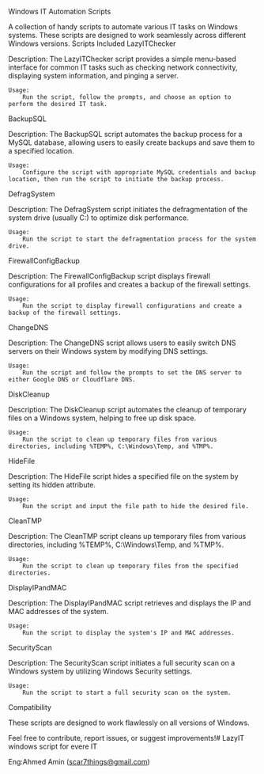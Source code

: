 Windows IT Automation Scripts

A collection of handy scripts to automate various IT tasks on Windows systems. These scripts are designed to work seamlessly across different Windows versions.
Scripts Included
LazyITChecker

Description: The LazyITChecker script provides a simple menu-based interface for common IT tasks such as checking network connectivity, displaying system information, and pinging a server.

    Usage:
        Run the script, follow the prompts, and choose an option to perform the desired IT task.

BackupSQL

Description: The BackupSQL script automates the backup process for a MySQL database, allowing users to easily create backups and save them to a specified location.

    Usage:
        Configure the script with appropriate MySQL credentials and backup location, then run the script to initiate the backup process.

DefragSystem

Description: The DefragSystem script initiates the defragmentation of the system drive (usually C:) to optimize disk performance.

    Usage:
        Run the script to start the defragmentation process for the system drive.

FirewallConfigBackup

Description: The FirewallConfigBackup script displays firewall configurations for all profiles and creates a backup of the firewall settings.

    Usage:
        Run the script to display firewall configurations and create a backup of the firewall settings.

ChangeDNS

Description: The ChangeDNS script allows users to easily switch DNS servers on their Windows system by modifying DNS settings.

    Usage:
        Run the script and follow the prompts to set the DNS server to either Google DNS or Cloudflare DNS.

DiskCleanup

Description: The DiskCleanup script automates the cleanup of temporary files on a Windows system, helping to free up disk space.

    Usage:
        Run the script to clean up temporary files from various directories, including %TEMP%, C:\Windows\Temp, and %TMP%.

HideFile

Description: The HideFile script hides a specified file on the system by setting its hidden attribute.

    Usage:
        Run the script and input the file path to hide the desired file.

CleanTMP

Description: The CleanTMP script cleans up temporary files from various directories, including %TEMP%, C:\Windows\Temp, and %TMP%.

    Usage:
        Run the script to clean up temporary files from the specified directories.

DisplayIPandMAC

Description: The DisplayIPandMAC script retrieves and displays the IP and MAC addresses of the system.

    Usage:
        Run the script to display the system's IP and MAC addresses.

SecurityScan

Description: The SecurityScan script initiates a full security scan on a Windows system by utilizing Windows Security settings.

    Usage:
        Run the script to start a full security scan on the system.

Compatibility

These scripts are designed to work flawlessly on all versions of Windows.

Feel free to contribute, report issues, or suggest improvements!# LazyIT
windows script for evere IT

Eng:Ahmed Amin (scar7things@gmail.com)

